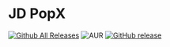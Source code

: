 # JD PopX
[![Github All Releases](https://img.shields.io/github/downloads/joomdev/jd_popx/total.svg)](https://github.com/joomdev/jd_popx/releases)
![AUR](https://img.shields.io/aur/license/yaourt.svg)
[![GitHub release](https://img.shields.io/github/release/joomdev/jd_popx.svg)](https://github.com/joomdev/jd_popx/releases)
